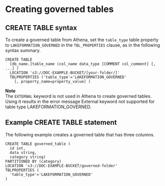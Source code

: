 # Creating governed tables<a name="lf-governed-tables-creating"></a>

## CREATE TABLE syntax<a name="lf-governed-tables-create-table-syntax"></a>

To create a governed table from Athena, set the `table_type` table property to `LAKEFORMATION_GOVERNED` in the `TBL_PROPERTIES` clause, as in the following syntax summary\.

```
CREATE TABLE 
  [db_name.]table_name (col_name data_type [COMMENT col_comment] [, ...] ) 
  LOCATION 's3://DOC-EXAMPLE-BUCKET/[your-folder/]' 
  TBLPROPERTIES ('table_type'='LAKEFORMATION_GOVERNED' 
    [, property_name=property_value] )
```

**Note**  
The `EXTERNAL` keyword is not used in Athena to create governed tables\. Using it results in the error message External keyword not supported for table type LAKEFORMATION\_GOVERNED\.

## Example CREATE TABLE statement<a name="lf-governed-tables-create-table-example"></a>

The following example creates a governed table that has three columns\.

```
CREATE TABLE governed_table (
  id int,
  data string,
  category string) 
PARTITIONED BY (category) 
LOCATION 's3://DOC-EXAMPLE-BUCKET/governed-folder' 
TBLPROPERTIES (
  'table_type'='LAKEFORMATION_GOVERNED'
)
```